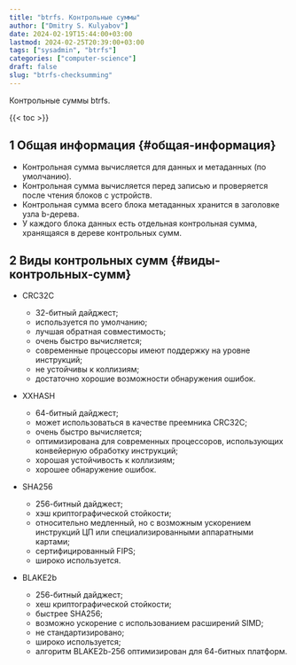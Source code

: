 ```yaml
---
title: "btrfs. Контрольные суммы"
author: ["Dmitry S. Kulyabov"]
date: 2024-02-19T15:44:00+03:00
lastmod: 2024-02-25T20:39:00+03:00
tags: ["sysadmin", "btrfs"]
categories: ["computer-science"]
draft: false
slug: "btrfs-checksumming"
---
```


Контрольные суммы btrfs.

<!--more-->

{{< toc >}}


## <span class="section-num">1</span> Общая информация {#общая-информация}

-   Контрольная сумма вычисляется для данных и метаданных (по умолчанию).
-   Контрольная сумма вычисляется перед записью и проверяется после чтения блоков с устройств.
-   Контрольная сумма всего блока метаданных хранится в заголовке узла b-дерева.
-   У каждого блока данных есть отдельная контрольная сумма, хранящаяся в дереве контрольных сумм.


## <span class="section-num">2</span> Виды контрольных сумм {#виды-контрольных-сумм}

-   CRC32C
    -   32-битный дайджест;
    -   используется по умолчанию;
    -   лучшая обратная совместимость;
    -   очень быстро вычисляется;
    -   современные процессоры имеют поддержку на уровне инструкций;
    -   не устойчивы к коллизиям;
    -   достаточно хорошие возможности обнаружения ошибок.

-   XXHASH
    -   64-битный дайджест;
    -   может использоваться в качестве преемника CRC32C;
    -   очень быстро вычисляется;
    -   оптимизирована для современных процессоров, использующих конвейерную обработку инструкций;
    -   хорошая устойчивость к коллизиям;
    -   хорошее обнаружение ошибок.

-   SHA256
    -   256-битный дайджест;
    -   хэш криптографической стойкости;
    -   относительно медленный, но с возможным ускорением инструкций ЦП или специализированными аппаратными картами;
    -   сертифицированный FIPS;
    -   широко используется.

-   BLAKE2b
    -   256-битный дайджест;
    -   хеш криптографической стойкости;
    -   быстрее SHA256;
    -   возможно ускорение с использованием расширений SIMD;
    -   не стандартизировано;
    -   широко используется;
    -   алгоритм BLAKE2b-256 оптимизирован для 64-битных платформ.
